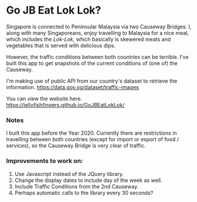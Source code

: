 # Go JB Eat Lok Lok? 

Singapore is connected to Peninsular Malaysia via two Causeway Bridges. I, along with many Singaporeans, enjoy travelling to Malaysia for a nice meal, which includes the *Lok-Lok*, which basically is skewered meats and vegetables that is served with delicious dips. 

However, the traffic conditions between both countries can be terrible. I've built this app to get snapshots of the current conditions of (one of) the Causeway.

I'm making use of public API from our country's dataset to retrieve the information.
https://data.gov.sg/dataset/traffic-images


You can view the website here.
https://jellyfishfingers.github.io/GoJBEatLokLok/

### Notes
I built this app before the Year 2020. Currently there are restrictions in travelling between both countries (except for import or export of food / services), so the Causeway Bridge is very clear of traffic.

### Improvements to work on: 
1. Use Javascript instead of the JQuery library.
2. Change the display dates to include day of the week as well.
3. Include Traffic Conditions from the 2nd Causeway. 
4. Perhaps automatic calls to the library every 30 seconds?
